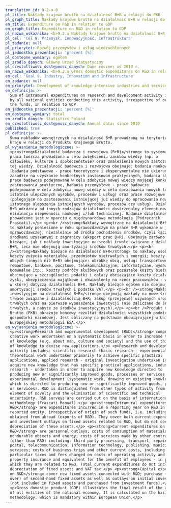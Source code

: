 ```yaml
---
translation_id: 9-2-a-0
pl_title: Nakłady krajowe brutto na działalność B+R w relacji do PKB
pl_graph_title: Nakłady krajowe brutto na działalność B+R w relacji do PKB
en_title: Expenditure on R&D in relation to GDP
en_graph_title: Expenditure on R&D in relation to GDP
pl_nazwa_wskaznika: <b>9.2.a Nakłady krajowe brutto na działalność B+R w relacji do PKB</b>
pl_cel: 'Cel 9. Przemysł, Innowacyjność, Infrastruktura'
pl_zadanie: null
pl_priorytet: Rozwój przemysłów i usług wiedzochłonnych
pl_jednostka_prezentacji: 'procent [%]'
pl_dostepne_wymiary: ogółem
pl_zrodlo_danych: Główny Urząd Statystyczny
pl_czestotliwosc_dostępnosc_danych: Dane roczne; od 2010 r.
en_nazwa_wskaznika: <b>9.2.a Gross domestic expenditures on R&D in relation to GDP</b>
en_cel: 'Goal 9. Industry, Innovation and Infrastructure'
en_zadanie: null
en_priorytet: Development of knowledge-intensive industries and services
en_definicja: >-
  Sum of intramural expenditures on research and development activity incurred
  by all national entities conducting this activity, irrespective of origin of
  the funds, in relation to GDP.
en_jednostka_prezentacji: 'percent [%]'
en_dostepne_wymiary: total
en_zrodlo_danych: Statistics Poland
en_czestotliwosc_dostępnosc_danych: Annual data; since 2010
published: true
pl_definicja: >-
  Suma nakładów wewnętrznych na działalność B+R prowadzoną na terytorium danego
  kraju w relacji do Produktu Krajowego Brutto.
pl_wyjasnienia_metodologiczne: >-
  <p><strong>Działalność badawcza i rozwojowa (B+R)</strong> to systematyczna
  praca twórcza prowadzona w celu zwiększenia zasobów wiedzy (np. o
  człowieku, kulturze i społeczeństwie) oraz znalezienia nowych zastosowań dla
  tej wiedzy. Działalność badawcza i rozwojowa obejmuje: badania naukowe
  (badania podstawowe - prace teoretyczne i eksperymentalne nie ukierunkowane w
  zasadzie na uzyskanie konkretnych zastosowań praktycznych, badania stosowane -
  prace badawcze podejmowane w celu zdobycia nowej wiedzy mającej konkretne
  zastosowania praktyczne, badania przemysłowe - prace badawcze
  podejmowane w celu zdobycia nowej wiedzy w celu opracowania nowych lub
  istotnie ulepszonych wyrobów, procesów i usług) oraz prace rozwojowe
  (polegające na zastosowaniu istniejącej już wiedzy do opracowania nowych lub
  istotnego ulepszenia istniejących wyrobów, procesów czy usług). Działalność
  B+R odróżnia od innych rodzajów działalności dostrzegalny element nowości i
  eliminacja niepewności naukowej i/lub technicznej. Badanie działalności B+R
  prowadzone jest w oparciu o międzynarodową metodologię (Podręcznik
  Frascati).</p> <p><br /><strong>Nakłady wewnętrzne na działalność B+R</strong>
  to nakłady poniesione w roku sprawozdawczym na prace B+R wykonane w jednostce
  sprawozdawczej, niezależnie od źródła pochodzenia środków, czyli łącznie ze
  środkami uzyskanymi z zagranicy (eksport prac B+R). Obejmują zarówno nakłady
  bieżące, jak i nakłady inwestycyjne na środki trwałe związane z działalnością
  B+R, lecz nie obejmują amortyzacji środków trwałych.</p> <p><br
  /><strong>Nakłady bieżące na działalność B+R</strong> to nakłady osobowe;
  koszty zużycia materiałów, przedmiotów nietrwałych i energii; koszty usług
  obcych (innych niż B+R) obejmujące: obróbkę obcą, usługi transportowe,
  remontowe, bankowe, pocztowe, telekomunikacyjne, informatyczne, wydawnicze,
  komunalne itp.; koszty podróży służbowych oraz pozostałe koszty bieżące
  obejmujące w szczególności podatki i opłaty obciążające koszty działalności i
  zyski, ubezpieczenia majątkowe i ekwiwalenty na rzecz pracowników - w części,
  w której dotyczą działalności B+R. Nakłady bieżące ogółem nie obejmują
  amortyzacji środów trwałych i podatku VAT.</p> <p><br /><strong>Nakłady
  inwestycyjne na działalność B+R</strong> obejmują nakłady na nowe środki
  trwałe związane z działalnością B+R; zakup (przejęcie) używanych środków
  trwałych oraz na pierwsze wyposażenie inwestycji (nie zaliczane do środków
  trwałych, a nabyte ze środków inwestycyjnych).</p> <p><br />Produkt Krajowy
  Brutto (PKB) obrazuje końcowy rezultat działalności wszystkich podmiotów
  gospodarki narodowej. Jest obliczany na podstawie obowiązującej w Unii
  Europejskiej metodologii ESA.</p>
en_wyjasnienia_metodologiczne: >-
  <p><strong>Research and experimental development (R&D)</strong> comprise
  creative work undertaken on a systematic basis in order to increase the stock
  of knowledge (e.g. about man, culture and society) and the use of this stock
  of knowledge to devise new applications.</p> <p>Research and development
  activity includes: scientific research (basic research - experimental or
  theoretical work undertaken primarily to achieve specific practical
  applications, applied research - original investigation undertaken in order to
  acquire new knowledge that has specific practical applications, industrial
  research - undertaken in order to acquire new knowledge directed to
  producing new or significantly improved goods, processes or services and
  experimental development (systematic work, drawing on existing knowledge,
  which is directed to producing new or significantly improved goods, processes
  or services). R&D is distinguished from other types of activity from visible
  element of novelty and the elimination of scientific and technical
  uncertainty. R&D surveys are carried out on the basis of international
  methodology (Frascati Manual).</p> <p><strong>Intramural expenditures on
  R&D</strong> are expenditures incurred in a reporting year on R&D in the
  reported entity, irrespective of origin of such funds, i.e. including funds
  obtained from abroad (exports of R&D). They cover both current expenditures
  and investment outlays on fixed assets related to R&D, but do not cover
  depreciation of these assets.</p> <p><strong>Current expenditures on
  R&D</strong> are personnel outlays; costs of consumption of materials,
  nondurable objects and energy; costs of services made by other contractions
  (other than R&D) including: third party processing, transport, repair, bank,
  postal, telecommunication, information technology, publishing, municipal, etc.
  services; costs of business trips and other current costs, including in
  particular taxes and fees charged on costs of operating activity and profits,
  property insurance and equivalent for the benefit of employees - in part in
  which they are related to R&D. Total current expenditures do not include
  depreciation of fixed assets and VAT tax.</p> <p><strong>Capital expenditures
  on R&D</strong> cover new fixed assets connected with R&D; purchase (taking
  over) of second-hand fixed assets as well as outlays on initial investments
  (not included in fixed assets and purchased from investment funds).</p>
  <p>Gross domestic product (GDP) illustrates the final result of the activity
  of all entities of the national economy. It is calculated on the basis of ESA
  methodology, which is mandatory within European Union.</p>
---
```

